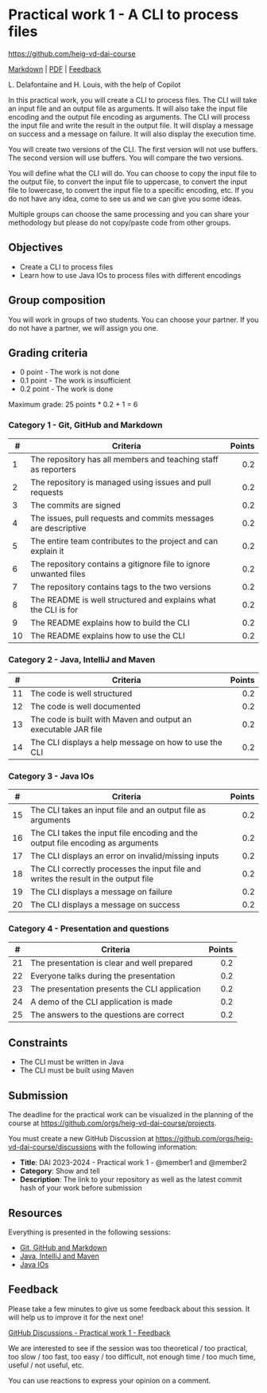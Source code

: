 [markdown]:
  https://github.com/heig-vd-dai-course/heig-vd-dai-course/blob/main/05-practical-work-1/README.md
[pdf]:
  https://heig-vd-dai-course.github.io/heig-vd-dai-course/05-practical-work-1/05-practical-work-1.pdf
[feedback]: https://github.com/orgs/heig-vd-dai-course/discussions/1

# Practical work 1 - A CLI to process files

<https://github.com/heig-vd-dai-course>

[Markdown][markdown] | [PDF][pdf] | [Feedback][feedback]

L. Delafontaine and H. Louis, with the help of Copilot

In this practical work, you will create a CLI to process files. The CLI will
take an input file and an output file as arguments. It will also take the input
file encoding and the output file encoding as arguments. The CLI will process
the input file and write the result in the output file. It will display a
message on success and a message on failure. It will also display the execution
time.

You will create two versions of the CLI. The first version will not use buffers.
The second version will use buffers. You will compare the two versions.

You will define what the CLI will do. You can choose to copy the input file to
the output file, to convert the input file to uppercase, to convert the input
file to lowercase, to convert the input file to a specific encoding, etc. If you
do not have any idea, come to see us and we can give you some ideas.

Multiple groups can choose the same processing and you can share your
methodology but please do not copy/paste code from other groups.

## Objectives

- Create a CLI to process files
- Learn how to use Java IOs to process files with different encodings

## Group composition

You will work in groups of two students. You can choose your partner. If you do
not have a partner, we will assign you one.

## Grading criteria

- 0 point - The work is not done
- 0.1 point - The work is insufficient
- 0.2 point - The work is done

Maximum grade: 25 points \* 0.2 + 1 = 6

### Category 1 - Git, GitHub and Markdown

| #   | Criteria                                                          | Points |
| --- | ----------------------------------------------------------------- | -----: |
| 1   | The repository has all members and teaching staff as reporters    |    0.2 |
| 2   | The repository is managed using issues and pull requests          |    0.2 |
| 3   | The commits are signed                                            |    0.2 |
| 4   | The issues, pull requests and commits messages are descriptive    |    0.2 |
| 5   | The entire team contributes to the project and can explain it     |    0.2 |
| 6   | The repository contains a gitignore file to ignore unwanted files |    0.2 |
| 7   | The repository contains tags to the two versions                  |    0.2 |
| 8   | The README is well structured and explains what the CLI is for    |    0.2 |
| 9   | The README explains how to build the CLI                          |    0.2 |
| 10  | The README explains how to use the CLI                            |    0.2 |

### Category 2 - Java, IntelliJ and Maven

| #   | Criteria                                                       | Points |
| --- | -------------------------------------------------------------- | -----: |
| 11  | The code is well structured                                    |    0.2 |
| 12  | The code is well documented                                    |    0.2 |
| 13  | The code is built with Maven and output an executable JAR file |    0.2 |
| 14  | The CLI displays a help message on how to use the CLI          |    0.2 |

### Category 3 - Java IOs

| #   | Criteria                                                                            | Points |
| --- | ----------------------------------------------------------------------------------- | -----: |
| 15  | The CLI takes an input file and an output file as arguments                         |    0.2 |
| 16  | The CLI takes the input file encoding and the output file encoding as arguments     |    0.2 |
| 17  | The CLI displays an error on invalid/missing inputs                                 |    0.2 |
| 18  | The CLI correctly processes the input file and writes the result in the output file |    0.2 |
| 19  | The CLI displays a message on failure                                               |    0.2 |
| 20  | The CLI displays a message on success                                               |    0.2 |

### Category 4 - Presentation and questions

| #   | Criteria                                      | Points |
| --- | --------------------------------------------- | -----: |
| 21  | The presentation is clear and well prepared   |    0.2 |
| 22  | Everyone talks during the presentation        |    0.2 |
| 23  | The presentation presents the CLI application |    0.2 |
| 24  | A demo of the CLI application is made         |    0.2 |
| 25  | The answers to the questions are correct      |    0.2 |

## Constraints

- The CLI must be written in Java
- The CLI must be built using Maven

## Submission

The deadline for the practical work can be visualized in the planning of the
course at <https://github.com/orgs/heig-vd-dai-course/projects>.

You must create a new GitHub Discussion at
<https://github.com/orgs/heig-vd-dai-course/discussions> with the following
information:

- **Title**: DAI 2023-2024 - Practical work 1 - @member1 and @member2
- **Category**: Show and tell
- **Description**: The link to your repository as well as the latest commit hash
  of your work before submission

## Resources

Everything is presented in the following sessions:

- [Git, GitHub and Markdown](../05-practical-work-1/README.md)
- [Java, IntelliJ and Maven](../03-java-intellij-and-maven/README.md)
- [Java IOs](../04-java-ios/README.md)

## Feedback

Please take a few minutes to give us some feedback about this session. It will
help us to improve it for the next one!

[GitHub Discussions - Practical work 1 - Feedback][feedback]

We are interested to see if the session was too theoretical / too practical, too
slow / too fast, too easy / too difficult, not enough time / too much time,
useful / not useful, etc.

You can use reactions to express your opinion on a comment.
